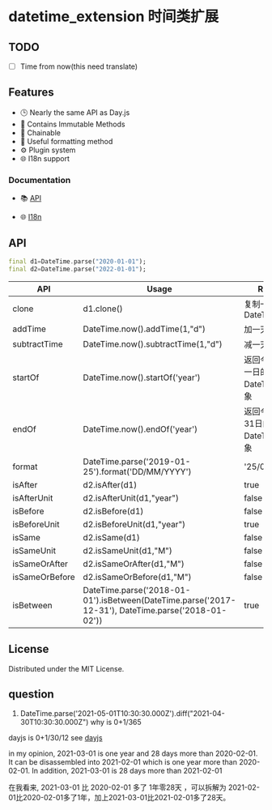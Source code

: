 # datetime_extension 时间类扩展

## TODO

- [ ] Time from now(this need translate)

## Features

- 🕒 Nearly the same API as Day.js
- 💪 Contains Immutable Methods
- 🔗 Chainable
- 👀 Useful formatting method
- ⚙️ Plugin system
- 🌐 I18n support

### Documentation

- 📚 [API](https://github.com/cn1001wang/datetime_extension/blob/main/doc/API.md)

- 🌐 [I18n](https://github.com/cn1001wang/datetime_extension/blob/main/doc/I18N.md)

## API

```dart
final d1=DateTime.parse("2020-01-01");
final d2=DateTime.parse("2022-01-01");
```

API | Usage | Result
--- | --- | ---|
clone | d1.clone() | 复制一个DateTime
addTime | DateTime.now().addTime(1,"d")|  加一天
subtractTime | DateTime.now().subtractTime(1,"d") |  减一天
startOf | DateTime.now().startOf('year') |  返回今年一月一日的复制的 DateTime 对象
endOf | DateTime.now().endOf('year') |  返回今年12月31日的复制的 DateTime 对象
format | DateTime.parse('2019-01-25').format('DD/MM/YYYY') |  '25/01/2019'
isAfter | d2.isAfter(d1) |  true
isAfterUnit  | d2.isAfterUnit(d1,"year") |  false
isBefore | d2.isBefore(d1) |  false
isBeforeUnit  | d2.isBeforeUnit(d1,"year") |  true
isSame  | d2.isSame(d1) |  false
isSameUnit  | d2.isSameUnit(d1,"M") |  false
isSameOrAfter  | d2.isSameOrAfter(d1,"M") |  false
isSameOrBefore  | d2.isSameOrBefore(d1,"M") |  false
isBetween  | DateTime.parse('2018-01-01').isBetween(DateTime.parse('2017-12-31'), DateTime.parse('2018-01-02')) |  true

## License

Distributed under the MIT License.

## question

1. DateTime.parse('2021-05-01T10:30:30.000Z').diff("2021-04-30T10:30:30.000Z") why is 0+1/365

dayjs is 0+1/30/12 see [dayjs](https://github.com/iamkun/dayjs/issues/1971)

in my opinion, 2021-03-01 is one year and 28 days more than 2020-02-01. It can be disassembled into 2021-02-01 which is one year more than 2020-02-01. In addition, 2021-03-01 is 28 days more than 2021-02-01

在我看来, 2021-03-01 比 2020-02-01 多了 1年零28天 ，可以拆解为 2021-02-01比2020-02-01多了1年，加上2021-03-01比2021-02-01多了28天。
